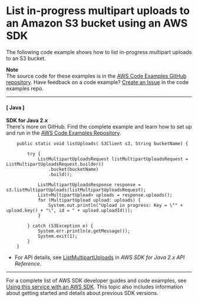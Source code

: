 # List in\-progress multipart uploads to an Amazon S3 bucket using an AWS SDK<a name="example_s3_ListMultipartUploads_section"></a>

The following code example shows how to list in\-progress multipart uploads to an S3 bucket\.

**Note**  
The source code for these examples is in the [AWS Code Examples GitHub repository](https://github.com/awsdocs/aws-doc-sdk-examples)\. Have feedback on a code example? [Create an Issue](https://github.com/awsdocs/aws-doc-sdk-examples/issues/new/choose) in the code examples repo\. 

------
#### [ Java ]

**SDK for Java 2\.x**  
 There's more on GitHub\. Find the complete example and learn how to set up and run in the [AWS Code Examples Repository](https://github.com/awsdocs/aws-doc-sdk-examples/tree/main/javav2/example_code/s3#readme)\. 
  

```
    public static void listUploads( S3Client s3, String bucketName) {

        try {
            ListMultipartUploadsRequest listMultipartUploadsRequest = ListMultipartUploadsRequest.builder()
                .bucket(bucketName)
                .build();

            ListMultipartUploadsResponse response = s3.listMultipartUploads(listMultipartUploadsRequest);
            List<MultipartUpload> uploads = response.uploads();
            for (MultipartUpload upload: uploads) {
                System.out.println("Upload in progress: Key = \"" + upload.key() + "\", id = " + upload.uploadId());
            }

        } catch (S3Exception e) {
            System.err.println(e.getMessage());
            System.exit(1);
        }
    }
```
+  For API details, see [ListMultipartUploads](https://docs.aws.amazon.com/goto/SdkForJavaV2/s3-2006-03-01/ListMultipartUploads) in *AWS SDK for Java 2\.x API Reference*\. 

------

For a complete list of AWS SDK developer guides and code examples, see [Using this service with an AWS SDK](UsingAWSSDK.md#sdk-general-information-section)\. This topic also includes information about getting started and details about previous SDK versions\.